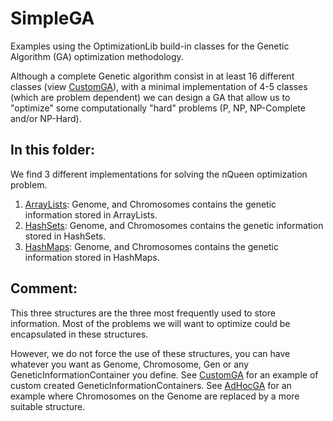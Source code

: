 # SimpleGA
Examples using the OptimizationLib build-in classes for the Genetic Algorithm (GA) optimization methodology.

Although a complete Genetic algorithm consist in at least 16 different classes (view [CustomGA](https://github.com/SergioOyaga/GeneticAlgorithmExamples/tree/master/src/main/java/org/soyaga/examples/NQueenProblem/CustomGA)),
with a minimal implementation of 4-5 classes (which are problem dependent) we can design a GA that allow us to "optimize" 
some computationally "hard" problems (P, NP, NP-Complete and/or NP-Hard).

## In this folder:
We find 3 different implementations for solving the nQueen optimization problem.
1. [ArrayLists](https://github.com/SergioOyaga/GeneticAlgorithmExamples/tree/master/src/main/java/org/soyaga/examples/NQueenProblem/SimpleGAs/ArrayLists):
Genome, and Chromosomes contains the genetic information stored in ArrayLists.
2. [HashSets](https://github.com/SergioOyaga/GeneticAlgorithmExamples/tree/master/src/main/java/org/soyaga/examples/NQueenProblem/SimpleGAs/HashSets):
Genome, and Chromosomes contains the genetic information stored in HashSets.
3. [HashMaps](https://github.com/SergioOyaga/GeneticAlgorithmExamples/tree/master/src/main/java/org/soyaga/examples/NQueenProblem/SimpleGAs/HashMaps):
Genome, and Chromosomes contains the genetic information stored in HashMaps.

## Comment:
This three structures are the three most frequently used to store information. Most of the problems we will want to 
optimize could be encapsulated in these structures.

However, we do not force the use of these structures, you can have whatever you want as Genome, Chromosome, Gen or any 
GeneticInformationContainer you define. See [CustomGA](https://github.com/SergioOyaga/GeneticAlgorithmExamples/tree/master/src/main/java/org/soyaga/examples/NQueenProblem/CustomGA)
for an example of custom created 
GeneticInformationContainers. See [AdHocGA](https://github.com/SergioOyaga/GeneticAlgorithmExamples/tree/master/src/main/java/org/soyaga/examples/NQueenProblem/AdHocGA)
for an example where Chromosomes on the Genome are replaced by a more suitable structure.